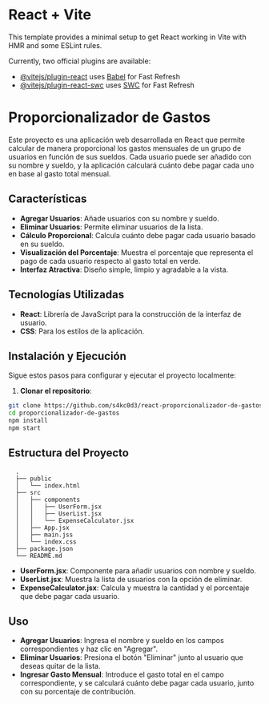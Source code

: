 # React + Vite

This template provides a minimal setup to get React working in Vite with HMR and some ESLint rules.

Currently, two official plugins are available:

- [@vitejs/plugin-react](https://github.com/vitejs/vite-plugin-react/blob/main/packages/plugin-react/README.md) uses [Babel](https://babeljs.io/) for Fast Refresh
- [@vitejs/plugin-react-swc](https://github.com/vitejs/vite-plugin-react-swc) uses [SWC](https://swc.rs/) for Fast Refresh

# Proporcionalizador de Gastos

Este proyecto es una aplicación web desarrollada en React que permite calcular de manera proporcional los gastos mensuales de un grupo de usuarios en función de sus sueldos. Cada usuario puede ser añadido con su nombre y sueldo, y la aplicación calculará cuánto debe pagar cada uno en base al gasto total mensual.

## Características

- **Agregar Usuarios**: Añade usuarios con su nombre y sueldo.
- **Eliminar Usuarios**: Permite eliminar usuarios de la lista.
- **Cálculo Proporcional**: Calcula cuánto debe pagar cada usuario basado en su sueldo.
- **Visualización del Porcentaje**: Muestra el porcentaje que representa el pago de cada usuario respecto al gasto total en verde.
- **Interfaz Atractiva**: Diseño simple, limpio y agradable a la vista.

## Tecnologías Utilizadas

- **React**: Librería de JavaScript para la construcción de la interfaz de usuario.
- **CSS**: Para los estilos de la aplicación.

## Instalación y Ejecución

Sigue estos pasos para configurar y ejecutar el proyecto localmente:

1. **Clonar el repositorio**:

```bash
git clone https://github.com/s4kc0d3/react-proporcionalizador-de-gastos.git
cd proporcionalizador-de-gastos
npm install
npm start
```

## Estructura del Proyecto

```
  .
  ├── public
  │   └── index.html
  ├── src
  │   ├── components
  │   │   ├── UserForm.jsx
  │   │   ├── UserList.jsx
  │   │   └── ExpenseCalculator.jsx
  │   ├── App.jsx
  │   ├── main.jss
  │   └── index.css
  ├── package.json
  └── README.md
```

- **UserForm.jsx**: Componente para añadir usuarios con nombre y sueldo.
- **UserList.jsx**: Muestra la lista de usuarios con la opción de eliminar.
- **ExpenseCalculator.jsx**: Calcula y muestra la cantidad y el porcentaje que debe pagar cada usuario.

## Uso

- **Agregar Usuarios**: Ingresa el nombre y sueldo en los campos correspondientes y haz clic en "Agregar".
- **Eliminar Usuarios**: Presiona el botón "Eliminar" junto al usuario que deseas quitar de la lista.
- **Ingresar Gasto Mensual**: Introduce el gasto total en el campo correspondiente, y se calculará cuánto debe pagar cada usuario, junto con su porcentaje de contribución.
